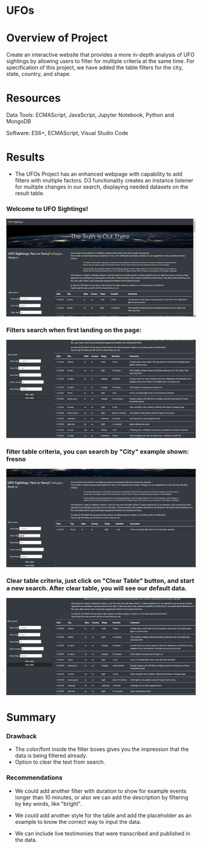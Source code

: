 # UFOs

# Overview of Project

Create an interactive website that provides a more in-depth analysis of UFO sightings by allowing users to filter for multiple criteria at the same time. For specification of this project, we have added the table filters for the city, state, country, and shape.

# Resources

Data Tools: ECMAScript, JavaScript, Jupyter Notebook, Python and MongoDB

Software: ES6+, ECMAScript, Visual Studio Code

# Results

- The UFOs Project has an enhanced webpage with capability to add filters with multiple factors. D3 functionality creates an instance listener for multiple changes in our search, displaying needed datasets on the result table.


### Welcome to UFO Sightings!

![UFOs_1](https://github.com/acegal1/UFOs/blob/main/images/ufo1.jpg)

### Filters search when first landing on the page:

![UFOs_2](https://github.com/acegal1/UFOs/blob/main/images/ufo2.png)

### filter table criteria, you can search by "City"  example shown: fresno

![filter search by_city](https://github.com/acegal1/UFOs/blob/main/images/ufo3.jpg)

### Clear table criteria, just click on "Clear Table" button, and start a new search. After clear table, you will see our default data.

![UFOs_4](https://github.com/acegal1/UFOs/blob/main/images/ufo4.jpg)


# Summary

### Drawback

- The color/font inside the filter boxes gives you the impression that the data is being filtered already.
- Option to clear the text from search.  


### Recommendations

- We could add another filter with duration to show for example events longer than 10 minutes, or also we can add the description by filtering by key words, like "bright".

- We could add another style for the table and add the placeholder as an example to know the correct way to input the data.

- We can include live testimonies that were transcribed and published in the data.